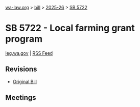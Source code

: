 [wa-law.org](/) > [bill](/bill/) > [2025-26](/bill/2025-26/) > [SB 5722](/bill/2025-26/sb/5722/)

# SB 5722 - Local farming grant program
[leg.wa.gov](https://app.leg.wa.gov/billsummary?BillNumber=5722&Year=2025&Initiative=false) | [RSS Feed](./rss.xml)

## Revisions
* [Original Bill](1/)

## Meetings